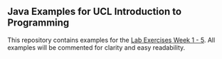 ## Java Examples for UCL Introduction to Programming

This repository contains examples for the [Lab Exercises Week 1 - 5](https://moodle.ucl.ac.uk/course/view.php?id=39739&section=2). All examples will be commented for clarity and easy readability.

